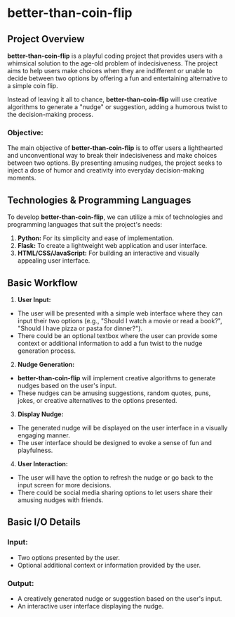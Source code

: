 # better-than-coin-flip

## Project Overview 

__**better-than-coin-flip**__ is a playful coding project that provides users with a whimsical solution to the age-old problem of indecisiveness. The project aims to help users make choices when they are indifferent or unable to decide between two options by offering a fun and entertaining alternative to a simple coin flip. 

Instead of leaving it all to chance, __**better-than-coin-flip**__ will use creative algorithms to generate a "nudge" or suggestion, adding a humorous twist to the decision-making process.

### Objective:
The main objective of __**better-than-coin-flip**__ is to offer users a lighthearted and unconventional way to break their indecisiveness and make choices between two options. By presenting amusing nudges, the project seeks to inject a dose of humor and creativity into everyday decision-making moments.


## Technologies & Programming Languages
To develop __**better-than-coin-flip**__, we can utilize a mix of technologies and programming languages that suit the project's needs:
1. **Python:** For its simplicity and ease of implementation.
2. **Flask:** To create a lightweight web application and user interface.
3. **HTML/CSS/JavaScript:** For building an interactive and visually appealing user interface.

## Basic Workflow
1. **User Input:**
- The user will be presented with a simple web interface where they can input their two options (e.g., "Should I watch a movie or read a book?", "Should I have pizza or pasta for dinner?").
- There could be an optional textbox where the user can provide some context or additional information to add a fun twist to the nudge generation process.
2. **Nudge Generation:**
- __**better-than-coin-flip**__ will implement creative algorithms to generate nudges based on the user's input.
- These nudges can be amusing suggestions, random quotes, puns, jokes, or creative alternatives to the options presented.
3. **Display Nudge:**
- The generated nudge will be displayed on the user interface in a visually engaging manner.
- The user interface should be designed to evoke a sense of fun and playfulness.
4. **User Interaction:**
- The user will have the option to refresh the nudge or go back to the input screen for more decisions.
- There could be social media sharing options to let users share their amusing nudges with friends.


## Basic I/O Details
### Input:
- Two options presented by the user.
- Optional additional context or information provided by the user.

### Output:
- A creatively generated nudge or suggestion based on the user's input.
- An interactive user interface displaying the nudge.
